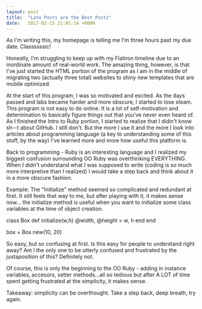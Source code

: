 ```yaml
---
layout: post
title:  "Late Posts are the Best Posts"
date:   2017-02-15 21:01:14 +0000
---
```


As I'm writing this, my homepage is telling me I'm three hours past my due date. Classssssic!

Honestly, I'm struggling to keep up with my Flatiron timeline due to an inordinate amount of real-world work. The amazing thing, however, is that I've just started the HTML portion of the program as I am in the middle of migrating two (actually three total) websites to shiny new templates that are mobile optimized. 

At the start of this program, I was so motivated and excited. As the days passed and labs became harder and more obscure, I started to lose steam. This program is not easy to do online. It is a lot of self-motivation and determination to basically figure things out that you've never even heard of. As I finished the Intro to Ruby portion, I started to realize that I didin't know sh--t about GitHub. I still don't. But the more I use it and the more I look into articles about programming language (a key to understanding some of this stuff, by the way) I've learned more and more how useful this platform is. 

Back to programming - Ruby is an interesting language and I realized my biggest confusion surrounding OO Ruby was overthinking EVERYTHING. When I didn't understand what I was supposed to write (coding is so much more interpretive than I realized) I would take a step back and think about it in a more obscure fashion. 

Example:
The "Initialize" method seemed so complicated and redundant at first. It still feels that way to me, but after playing with it, it makes sense now... the initialize method is useful when you want to initialize some class variables at the time of object creation.

class Box
   def initialize(w,h)
      @width, @height = w, h
   end
end

box = Box.new(10, 20)

So easy, but so confusing at first. Is this easy for people to understand right away? Am I the only one to be utterly confused and frustrated by the juxtaposition of this? Definitely not. 

Of course, this is only the beginning to the OO Ruby - adding in instance variables, accesors, setter methods...all so tedious but after A LOT of time spent getting frustrated at the simplicity, it makes sense. 

Takeaway: simplicity can be overthought. Take a step back, deep breath, try again.
